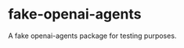 <!-- Copyright 2025 The Milton Hirsch Institute, B.V.
     SPDX-License-Identifier: Apache-2.0
-->

# fake-openai-agents

A fake openai-agents package for testing purposes.
